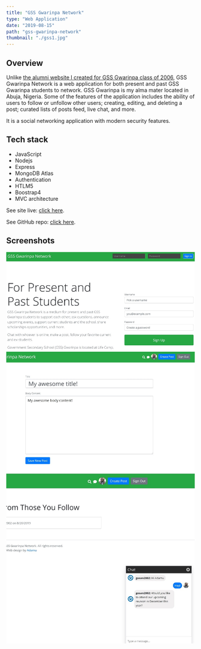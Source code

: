 ```yaml
---
title: "GSS Gwarinpa Network"
type: "Web Application"
date: "2019-08-15"
path: "gss-gwarinpa-network"
thumbnail: "./gss1.jpg"
---
```


## Overview

Unlike [the alumni website I created for GSS Gwarinpa class of 2006](https://gosan06.netlify.com/), GSS Gwarinpa Network is a web application for both present and past GSS Gwarinpa students to network. GSS Gwarinpa is my alma mater located in Abuja, Nigeria. Some of the features of the application includes the ability of users to follow or unfollow other users; creating, editing, and deleting a post; curated lists of posts feed, live chat, and more. 

It is a social networking application with modern security features.

## Tech stack

- JavaScript
- Nodejs
- Express
- MongoDB Atlas
- Authentication
- HTLM5
- Boostrap4
- MVC architecture

See site live: [click here](http://www.gssgwarinpa.com).

See GitHub repo: [click here](https://github.com/dankore/social-app).

## Screenshots

![Screenshot 1](./gss4.jpg)
![Screenshot 2](./gss2.jpg)
![Screenshot 3](./gss3.jpg)
